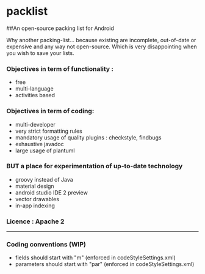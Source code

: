 # packlist
##An open-source packing list for Android

Why another packing-list... because existing are incomplete, out-of-date or expensive and any way not open-source.
Which is very disappointing when you wish to save your lists.

### Objectives in term of functionality : 
 * free
 * multi-language
 * activities based
 
### Objectives in term of coding:
 - multi-developer
 - very strict formatting rules
 - mandatory usage of quality plugins : checkstyle, findbugs
 - exhaustive javadoc
 - large usage of plantuml

### BUT a place for experimentation of up-to-date technology
- groovy instead of Java
- material design
- android studio IDE 2 preview
- vector drawables
- in-app indexing

### Licence : Apache 2


-------------------

### Coding conventions (WIP)
- fields should start with "m" (enforced in codeStyleSettings.xml)
- parameters should start with "par" (enforced in codeStyleSettings.xml)
